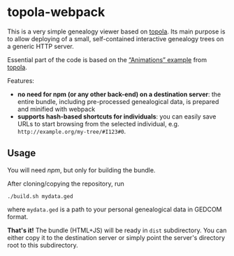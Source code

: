 # topola-webpack

This is a very simple genealogy viewer based on [topola](https://github.com/PeWu/topola). Its main purpose is to allow deploying of a small, self-contained interactive genealogy trees on a generic HTTP server.

Essential part of the code is based on the [“Animations” example](https://stackblitz.com/edit/topola-animations) from [topola](https://github.com/PeWu/topola).

Features:
* **no need for npm (or any other back-end) on a destination server**: the entire bundle, including pre-processed genealogical data, is prepared and minified with webpack
* **supports hash-based shortcuts for individuals**: you can easily save URLs to start browsing from the selected individual, e.g. `http://example.org/my-tree/#I123#0`.

## Usage

You will need *npm*, but only for building the bundle.

After cloning/copying the repository, run

```
./build.sh mydata.ged
```
where `mydata.ged` is a path to your personal genealogical data in GEDCOM format.

**That's it!** The bundle (HTML+JS) will be ready in `dist` subdirectory. You can either copy it to the destination server or simply point the server's directory root to this subdirectory.